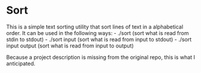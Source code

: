 # Sort
This is a simple text sorting utility that sort lines of text in a alphabetical order. It can be used in the following ways:
    - ./sort (sort what is read from stdin to stdout)
    - ./sort input (sort what is read from input to stdout)
    - ./sort input output (sort what is read from input to output)

Because a project description is missing from the original repo, this is what I anticipated.
